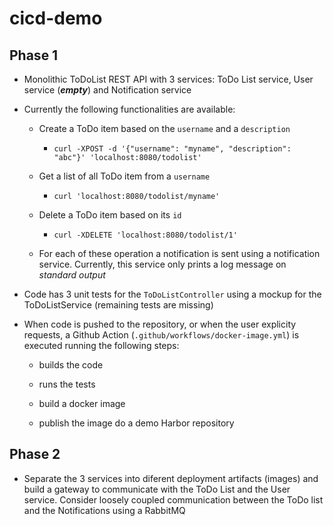 # cicd-demo

## Phase 1

* Monolithic ToDoList REST API with 3 services: ToDo List service, User service (**_empty_**) and Notification service

* Currently the following functionalities are available:

  * Create a ToDo item based on the ``username`` and a ``description``
  
    * ``curl -XPOST -d '{"username": "myname", "description": "abc"}' 'localhost:8080/todolist'``
  
  * Get a list of all ToDo item from a ``username``
  
    * ``curl 'localhost:8080/todolist/myname'``
  
  * Delete a ToDo item based on its ``id``
  
    * ``curl -XDELETE 'localhost:8080/todolist/1'``

  * For each of these operation a notification is sent using a notification service. Currently, this service only prints a log message on _standard output_
  
* Code has 3 unit tests for the ``ToDoListController`` using a mockup for the ToDoListService (remaining tests are missing)

* When code is pushed to the repository, or when the user explicity requests, a Github Action (``.github/workflows/docker-image.yml``) is executed running the following steps:

  * builds the code
 
  * runs the tests
 
  * build a docker image
 
  * publish the image do a demo Harbor repository
  
## Phase 2

  * Separate the 3 services into diferent deployment artifacts (images) and build a gateway to communicate with the ToDo List and the User service. Consider loosely coupled communication between the ToDo list and the Notifications using a RabbitMQ
